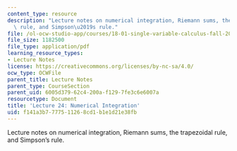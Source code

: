 ```yaml
---
content_type: resource
description: "Lecture notes on numerical integration, Riemann sums, the trapezoidal\
  \ rule, and Simpson\u2019s rule."
file: /ol-ocw-studio-app/courses/18-01-single-variable-calculus-fall-2006/f141a3b7777511268cd1b1e1d21e38fb_lec24.pdf
file_size: 1182500
file_type: application/pdf
learning_resource_types:
- Lecture Notes
license: https://creativecommons.org/licenses/by-nc-sa/4.0/
ocw_type: OCWFile
parent_title: Lecture Notes
parent_type: CourseSection
parent_uid: 6005d379-62c4-200a-f129-7fe3c6e6007a
resourcetype: Document
title: 'Lecture 24: Numerical Integration'
uid: f141a3b7-7775-1126-8cd1-b1e1d21e38fb
---
```

Lecture notes on numerical integration, Riemann sums, the trapezoidal rule, and Simpson’s rule.